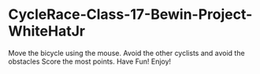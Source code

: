 # CycleRace-Class-17-Bewin-Project-WhiteHatJr
Move the bicycle using the mouse.
Avoid the other cyclists and avoid the obstacles
Score the most points.
Have Fun! Enjoy!
